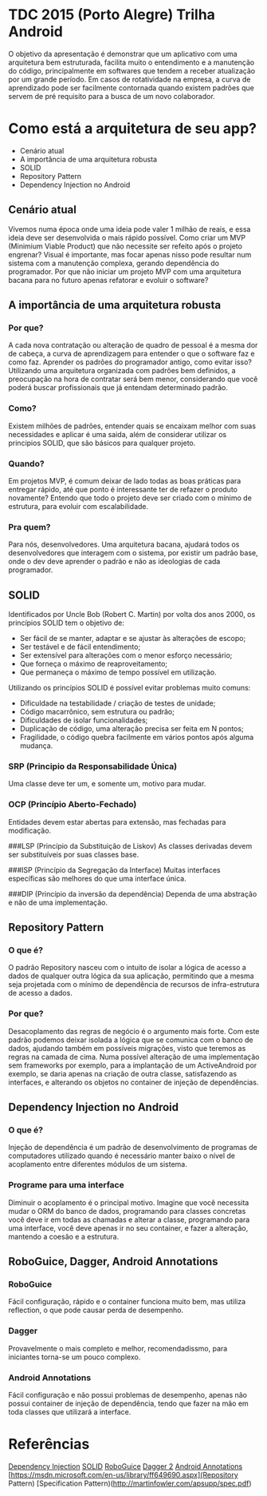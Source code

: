 TDC 2015 (Porto Alegre) Trilha Android
======================
O objetivo da apresentação é demonstrar que um aplicativo com uma arquitetura bem estruturada, facilita muito o entendimento e a manutenção do código, principalmente em softwares que tendem a receber atualização por um grande período.
Em casos de rotatividade na empresa, a curva de aprendizado pode ser facilmente contornada quando existem padrões que servem de pré requisito para a busca de um novo colaborador.

Como está a arquitetura de seu app?
======================

- Cenário atual
- A importância de uma arquitetura robusta
- SOLID
- Repository Pattern
- Dependency Injection no Android

## Cenário atual
Vivemos numa época onde uma ideia pode valer 1 milhão de reais, e essa ideia deve ser desenvolvida o mais rápido possível.
Como criar um MVP (Minimium Viable Product) que não necessite ser refeito após o projeto engrenar?
Visual é importante, mas focar apenas nisso pode resultar num sistema com a manutenção complexa, gerando dependência do programador.
Por que não iniciar um projeto MVP com uma arquitetura bacana para no futuro apenas refatorar e evoluir o software?


## A importância de uma arquitetura robusta

### Por que?
A cada nova contratação ou alteração de quadro de pessoal é a mesma dor de cabeça, a curva de aprendizagem para entender o que o software faz e como faz. Aprender os padrões do programador antigo, como evitar isso? Utilizando uma arquitetura organizada com padrões bem definidos, a preocupação na hora de contratar será bem menor, considerando que você poderá buscar profissionais que já entendam determinado padrão.

### Como?
Existem milhões de padrões, entender quais se encaixam melhor com suas necessidades e aplicar é uma saida, além de considerar utilizar os principios SOLID, que são básicos para qualquer projeto.

### Quando?
Em projetos MVP, é comum deixar de lado todas as boas práticas para entregar rápido, até que ponto é interessante ter de refazer o produto novamente? Entendo que todo o projeto deve ser criado com o mínimo de estrutura, para evoluir com escalabilidade.

### Pra quem?
Para nós, desenvolvedores.
Uma arquitetura bacana, ajudará todos os desenvolvedores que interagem com o sistema, por existir um padrão base, onde o dev deve aprender o padrão e não as ideologias de cada programador.

## SOLID

Identificados por Uncle Bob (Robert C. Martin) por volta dos anos 2000, os princípios SOLID tem o objetivo de:
- Ser fácil de se manter, adaptar e se ajustar às alterações de escopo;
- Ser testável e de fácil entendimento;
- Ser extensível para alterações com o menor esforço necessário;
- Que forneça o máximo de reaproveitamento;
- Que permaneça o máximo de tempo possível em utilização.

Utilizando os princípios SOLID é possível evitar problemas muito comuns:
- Dificuldade na testabilidade / criação de testes de unidade;
- Código macarrônico, sem estrutura ou padrão;
- Dificuldades de isolar funcionalidades;
- Duplicação de código, uma alteração precisa ser feita em N pontos;
- Fragilidade, o código quebra facilmente em vários pontos após alguma mudança.

### SRP (Principio da Responsabilidade Única)
Uma classe deve ter um, e somente um, motivo para mudar.

### OCP (Princípio Aberto-Fechado)
Entidades devem estar abertas para extensão, mas fechadas para modificação.

###LSP (Princípio da Substituição de Liskov)
As classes derivadas devem ser substituíveis por suas classes base.

###ISP (Princípio da Segregação da Interface)
Muitas interfaces específicas são melhores do que uma interface única.

###DIP (Princípio da inversão da dependência)
Dependa de uma abstração e não de uma implementação.


## Repository Pattern

### O que é?
O padrão Repository nasceu com o intuito de isolar a lógica de acesso a dados de qualquer outra lógica da sua aplicação, permitindo que a mesma seja projetada com o mínimo de dependência de recursos de infra-estrutura de acesso a dados.

### Por que?
Desacoplamento das regras de negócio é o argumento mais forte. 
Com este padrão podemos deixar isolada a lógica que se comunica com o banco de dados, ajudando também em possíveis migrações, visto que teremos as regras na camada de cima.
Numa possível alteração de uma implementação sem frameworks por exemplo, para a implantação de um ActiveAndroid por exemplo, se daria apenas na criação de outra classe, satisfazendo as interfaces, e alterando os objetos no container de injeção de dependências.


## Dependency Injection no Android

### O que é?
Injeção de dependência é um padrão de desenvolvimento de programas de computadores utilizado quando é necessário manter baixo o nível de acoplamento entre diferentes módulos de um sistema. 

### Programe para uma interface
Diminuir o acoplamento é o principal motivo. Imagine que você necessita mudar o ORM do banco de dados, programando para classes concretas você deve ir em todas as chamadas e alterar a classe, programando para uma interface, você deve apenas ir no seu container, e fazer a alteração, mantendo a coesão e a estrutura.

## RoboGuice, Dagger, Android Annotations

### RoboGuice
Fácil configuração, rápido e o container funciona muito bem, mas utiliza reflection, o que pode causar perda de desempenho.

### Dagger
Provavelmente o mais completo e melhor, recomendadissmo, para iniciantes torna-se um pouco complexo.

### Android Annotations
Fácil configuração e não possui problemas de desempenho, apenas não possui container de injeção de dependência, tendo que fazer na mão em toda classes que utilizará a interface.


Referências
========================

[Dependency Injection](http://www.martinfowler.com/articles/injection.html)
[SOLID](http://eduardopires.net.br/2015/01/solid-teoria-e-pratica/)
[RoboGuice](https://github.com/roboguice/roboguice)
[Dagger 2](http://google.github.io/dagger/)
[Android Annotations](https://github.com/excilys/androidannotations)
[https://msdn.microsoft.com/en-us/library/ff649690.aspx](Repository Pattern)
[Specification Pattern)(http://martinfowler.com/apsupp/spec.pdf)